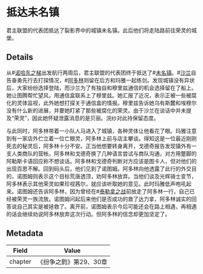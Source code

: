 # 抵达未名镇
君主联盟的代表团抵达了裂影界中的城镇未名镇。此后他们将走陆路前往荣灵的城堡。

## Details
从#[诺哈东之梯](locations/nohadons-stairways)出发航行两周后，君主联盟的代表团终于抵达了#[未名镇](locations/nameless)。#[沙兰](characters/shallan)自告奋勇先行去打探情况，#[阿多林](characters/adolin)则留在后方和玛雅一起练剑。发现城镇没有异状后，大家纷纷选择登陆，而沙兰为了有独自和穆里兹通信的机会选择留在了船上。她让图腾帮忙望风，用通信盒联系上了穆里兹。她汇报了近况，表示正被一些被腐化的灵体监视，此外她想打探关于通信盒的情报。穆里兹告诉她乌有斯麓和埃穆尔没有什么新的进展，并要她盯紧了那些被腐化的荣灵。由于沙兰在谈话中并未提及“荣灵”，因此她怀疑泄露消息的是贝丽。浣纱对此持保留态度。

与此同时，阿多林带着一小队人马进入了城镇，各种灵体让他看花了眼。玛雅注意到有一家店外伫立着一位亡眼灵，阿多林上前与店主攀谈。得知这是一位最近刚刚死去的秘灵后，阿多林十分不安。正当他想要转身离开，戈德奇报告发现镇外有一支人类商队的营帐。阿多林和戈德奇换了几种语言尝试与商队沟通，对方用蹩脚的阿勒斯卡语回应称不想谈话。阿多林和戈德奇判断对方应该是图卡人，但对他们的出现百思不解。回到码头后，他们见到了诺图姆。阿多林向他透露了此行的外交目的，诺图姆则表示这个目标荒唐透顶，劝阿多林放弃。当他们谈及光辉骑士变节，阿多林表示其他荣灵如果珍视茜尔，就应该听取她的意见。此时玛雅低声咆吼起来。诺图姆还告诉阿多林，因为曾经在#[泰勒拿之战](events/the-battle-of-thaylen-field)前放走了阿多林一行，自己已经被荣灵一族流放。诺图姆问起后来他们是否成功的救了达力拿，阿多林诚实的回答说自己其实是被拯救了。离开前，诺图姆表示今后可能还会在路上相遇，再相遇的话会继续劝说阿多林放弃这次行动。但阿多林的信念却更加坚定了。

## Metadata
| Field | Value |
| ----- | ----- |
| chapter | 《纷争之韵》第29、30章 |

